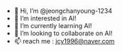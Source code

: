 - 👋 Hi, I’m @jeongchanyoung-1234
- 👀 I’m interested in AI!
- 🌱 I’m currently learning AI!
- 💞️ I’m looking to collaborate on AI!
- 📫 reach me : jcy1996@naver.com 

<!---
jeongchanyoung-1234/jeongchanyoung-1234 is a ✨ special ✨ repository because its `README.md` (this file) appears on your GitHub profile.
You can click the Preview link to take a look at your changes.
--->
